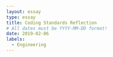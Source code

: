 ```yaml
---
layout: essay
type: essay
title: Coding Standards Reflection
# All dates must be YYYY-MM-DD format!
date: 2019-02-06
labels:
  - Engineering
---
```


